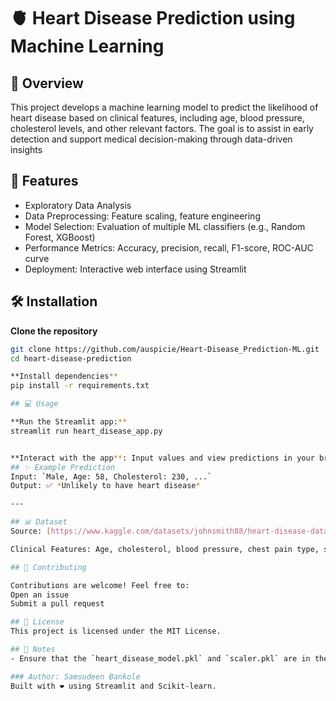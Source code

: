 # 🫀 Heart Disease Prediction using Machine Learning

## 📌 Overview
This project develops a machine learning model to predict the likelihood of heart disease based on clinical features, including age, blood pressure, cholesterol levels, and other relevant factors. The goal is to assist in early detection and support medical decision-making through data-driven insights

## 🚀 Features
- Exploratory Data Analysis
- Data Preprocessing: Feature scaling, feature engineering
- Model Selection: Evaluation of multiple ML classifiers (e.g., Random Forest, XGBoost)
- Performance Metrics: Accuracy, precision, recall, F1-score, ROC-AUC curve
- Deployment: Interactive web interface using Streamlit

## 🛠️ Installation

**Clone the repository**

```bash
git clone https://github.com/auspicie/Heart-Disease_Prediction-ML.git
cd heart-disease-prediction

**Install dependencies**
pip install -r requirements.txt

## 💻 Usage

**Run the Streamlit app:**
streamlit run heart_disease_app.py


**Interact with the app**: Input values and view predictions in your browser.
## ✨ Example Prediction
Input: `Male, Age: 58, Cholesterol: 230, ...`  
Output: ✅ *Unlikely to have heart disease*

---

## 📊 Dataset
Source: [https://www.kaggle.com/datasets/johnsmith88/heart-disease-dataset]

Clinical Features: Age, cholesterol, blood pressure, chest pain type, smoking history, etc.

## 🤝 Contributing

Contributions are welcome! Feel free to:
Open an issue
Submit a pull request

## 📄 License
This project is licensed under the MIT License.

## 📌 Notes
- Ensure that the `heart_disease_model.pkl` and `scaler.pkl` are in the same directory as the app.

### Author: Samsudeen Bankole
Built with ❤️ using Streamlit and Scikit-learn.